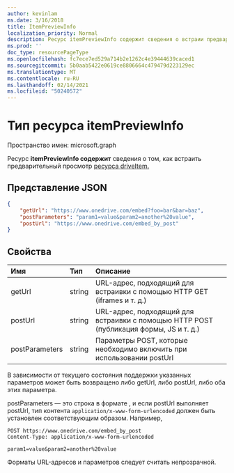 ```yaml
---
author: kevinlam
ms.date: 3/16/2018
title: ItemPreviewInfo
localization_priority: Normal
description: Ресурс itemPreviewInfo содержит сведения о встраии предварительного просмотра ресурса driveItem.
ms.prod: ''
doc_type: resourcePageType
ms.openlocfilehash: fc7ece7ed529a714b2e1262c4e39444639caced1
ms.sourcegitcommit: 5b0aab5422e0619ce8806664c479479d223129ec
ms.translationtype: MT
ms.contentlocale: ru-RU
ms.lasthandoff: 02/14/2021
ms.locfileid: "50240572"
---
```

# <a name="itempreviewinfo-resource-type"></a>Тип ресурса itemPreviewInfo

Пространство имен: microsoft.graph

Ресурс **itemPreviewInfo содержит** сведения о том, как встраить предварительный просмотр [ресурса driveItem.](driveitem.md)

## <a name="json-representation"></a>Представление JSON

```json
{
    "getUrl": "https://www.onedrive.com/embed?foo=bar&bar=baz",
    "postParameters": "param1=value&param2=another%20value",
    "postUrl": "https://www.onedrive.com/embed_by_post"
}
```

## <a name="properties"></a>Свойства

| Имя           | Тип   | Описание
|:---------------|:-------|:---------------------------------------------------
| getUrl         | string | URL-адрес, подходящий для встраивки с помощью HTTP GET (iframes и т. д.)
| postUrl        | string | URL-адрес, подходящий для встраивки с помощью HTTP POST (публикация формы, JS и т. д.)
| postParameters | string | Параметры POST, которые необходимо включить при использовании postUrl

В зависимости от текущего состояния поддержки указанных параметров может быть возвращено либо getUrl, либо postUrl, либо оба этих параметра.

postParameters — это строка в формате , и если postUrl выполняет postUrl, тип контента `application/x-www-form-urlencoded` должен быть установлен соответствующим образом. Например,
```
POST https://www.onedrive.com/embed_by_post
Content-Type: application/x-www-form-urlencoded

param1=value&param2=another%20value
```

Форматы URL-адресов и параметров следует считать непрозрачной.

